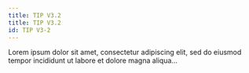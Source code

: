 ```yaml
---
title: TIP V3.2
title: TIP V3.2
id: TIP V3-2
---
```

Lorem ipsum dolor sit amet, consectetur adipiscing elit, sed do eiusmod tempor incididunt ut labore et dolore magna aliqua...
